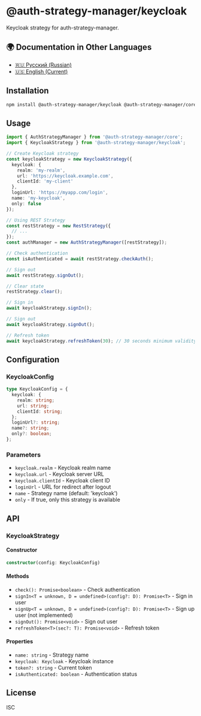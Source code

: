 # @auth-strategy-manager/keycloak

Keycloak strategy for auth-strategy-manager.

## 🌍 Documentation in Other Languages

- [🇷🇺 Русский (Russian)](README_RU.md)
- [🇺🇸 English (Current)](README.md)

## Installation

```bash
npm install @auth-strategy-manager/keycloak @auth-strategy-manager/core keycloak-js
```

## Usage

```typescript
import { AuthStrategyManager } from '@auth-strategy-manager/core';
import { KeycloakStrategy } from '@auth-strategy-manager/keycloak';

// Create Keycloak strategy
const keycloakStrategy = new KeycloakStrategy({
  keycloak: {
    realm: 'my-realm',
    url: 'https://keycloak.example.com',
    clientId: 'my-client'
  },
  loginUrl: 'https://myapp.com/login',
  name: 'my-keycloak',
  only: false
});

// Using REST Strategy
const restStrategy = new RestStrategy({
  // ...
});
const authManager = new AuthStrategyManager([restStrategy]);

// Check authentication
const isAuthenticated = await restStrategy.checkAuth();

// Sign out
await restStrategy.signOut();

// Clear state
restStrategy.clear();

// Sign in
await keycloakStrategy.signIn();

// Sign out
await keycloakStrategy.signOut();

// Refresh token
await keycloakStrategy.refreshToken(30); // 30 seconds minimum validity
```

## Configuration

### KeycloakConfig

```typescript
type KeycloakConfig = {
  keycloak: {
    realm: string;
    url: string;
    clientId: string;
  };
  loginUrl?: string;
  name?: string;
  only?: boolean;
};
```

### Parameters

- `keycloak.realm` - Keycloak realm name
- `keycloak.url` - Keycloak server URL
- `keycloak.clientId` - Keycloak client ID
- `loginUrl` - URL for redirect after logout
- `name` - Strategy name (default: 'keycloak')
- `only` - If true, only this strategy is available

## API

### KeycloakStrategy

#### Constructor

```typescript
constructor(config: KeycloakConfig)
```

#### Methods

- `check(): Promise<boolean>` - Check authentication
- `signIn<T = unknown, D = undefined>(config?: D): Promise<T>` - Sign in user
- `signUp<T = unknown, D = undefined>(config?: D): Promise<T>` - Sign up user (not implemented)
- `signOut(): Promise<void>` - Sign out user
- `refreshToken<T>(sec?: T): Promise<void>` - Refresh token

#### Properties

- `name: string` - Strategy name
- `keycloak: Keycloak` - Keycloak instance
- `token?: string` - Current token
- `isAuthenticated: boolean` - Authentication status

## License

ISC 
